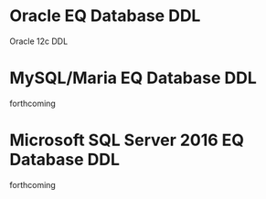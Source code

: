 # Oracle EQ Database DDL

Oracle 12c DDL

# MySQL/Maria EQ Database DDL

forthcoming

# Microsoft SQL Server 2016 EQ Database DDL

forthcoming